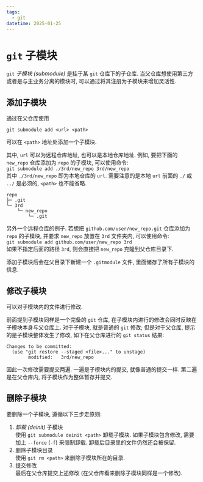 ```yaml
---
tags:
  - git
datetime: 2025-01-25
---
```


# `git` 子模块
`git` *子模块 (submodule)* 是挂于某 `git` 仓库下的子仓库. 当父仓库想使用第三方或者是与主业务分离的模块时, 可以通过将其注册为子模块来增加灵活性.

## 添加子模块
通过在父仓库使用
```
git submodule add <url> <path>
```
可以在 `<path>` 地址处添加一个子模块.

其中, `url` 可以为远程仓库地址, 也可以是本地仓库地址. 例如, 要把下面的 `new_repo` 仓库添加为 `repo` 的子模块, 可以使用命令: \
`git submodule add ./3rd/new_repo 3rd/new_repo` \
其中 `./3rd/new_repo` 即为本地仓库的 `url`. 需要注意的是本地 `url` 前面的 `./` 或 `../` 是必须的, `<path>` 也不能省略.

```
repo
├─ .git
└─ 3rd
    └─ new_repo
        └─ .git
```

另外一个远程仓库的例子. 若想把 `github.com/user/new_repo.git` 仓库添加为 `repo` 的子模块, 并要求 `new_repo` 放置在 `3rd` 文件夹内, 可以使用命令: \
`git submodule add github.com/user/new_repo 3rd` \
如果不指定后面的路径 `3rd`, 则会直接把 `new_repo` 克隆到父仓库目录下.

添加子模块后会在父目录下新建一个 `.gitmodule` 文件, 里面储存了所有子模块的信息.

## 修改子模块
可以对子模块内的文件进行修改.

前面提到子模块同样是一个完备的 `git` 仓库, 在子模块内进行的修改会同时反映在子模块本身与父仓库上. 对于子模块, 就是普通的 `git` 修改; 但是对于父仓库, 提示的是子模块整体发生了修改, 如下在父仓库进行的 `git status` 结果:
```
Changes to be committed:
  (use "git restore --staged <file>..." to unstage)
        modified:   3rd/new_repo
```

因此一次修改需要提交两遍. 一遍是子模块内的提交, 就像普通的提交一样. 第二遍是在父仓库内, 将子模块作为整体暂存并提交.

## 删除子模块
要删除一个子模块, 遵循以下三步走原则:

1. *卸载 (deinit)* 子模块 \
	使用 `git submodule deinit <path>` 卸载子模块.
	如果子模块包含修改, 需要加上 `--force` (`-f`) 来强制卸载.
	卸载后目录里的文件仍然还会被保留.
2. 删除子模块目录 \
	使用 `git rm <path>` 来删除子模块所在的目录.
3. 提交修改 \
	最后在父仓库提交上述修改 (在父仓库看来删除子模块同样是一个修改).
